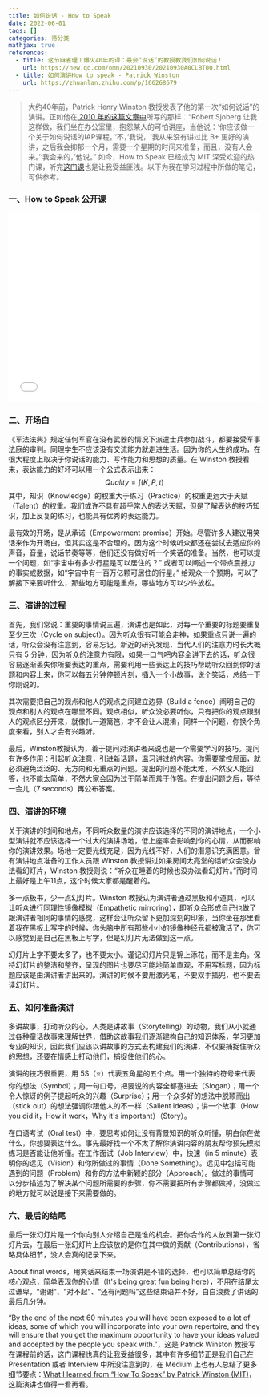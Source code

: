 ```yaml
---
title: 如何说话 - How to Speak
date: 2022-06-01
tags: []
categories: 待分类
mathjax: true
references:
  - title: 这节麻省理工爆火40年的课：最会“说话”的教授教我们如何说话！
    url: https://new.qq.com/omn/20210930/20210930A0CLBT00.html
  - title: 如何演讲How to speak - Patrick Winston
    url: https://zhuanlan.zhihu.com/p/166268679
---
```


> 大约40年前，Patrick Henry Winston 教授发表了他的第一次“如何说话”的演讲。正如他在[ 2010 年的这篇文章中](https://alum.mit.edu/slice/how-speak)所写的那样：“Robert Sjoberg 让我这样做，我们坐在办公室里，抱怨某人的可怕讲座，当他说：‘你应该做一个关于如何说话的IAP课程。’‘不，’我说，‘我从来没有讲过比 B+ 更好的演讲，之后我会抑郁一个月，需要一个星期的时间来准备，而且，没有人会来。’‘我会来的，’他说。” 如今，How to Speak 已经成为 MIT 深受欢迎的热门课，听完[这门课](https://ia802807.us.archive.org/28/items/mithowtospeak/MIT_How_To_Speak_IAP_2018_300k.mp4)也是让我受益匪浅。以下为我在学习过程中所做的笔记，可供参考。

<!--more-->

### 一、How to Speak 公开课

<div style="position: relative; width: 100%; height: 0; padding-bottom: 75%;">
    <iframe src="//player.bilibili.com/player.html?bvid=BV1mf4y157ZU"  scrolling="no" border="0" frameborder="no" framespacing="0" allowfullscreen="true" style="position: absolute; width: 100%; height: 100%; left: 0; top: 0;"></iframe>
</div>

### 二、开场白

《军法法典》规定任何军官在没有武器的情况下派遣士兵参加战斗，都要接受军事法庭的审判。同理学生不应该没有交流能力就走进生活。因为你的人生的成功，在很大程度上取决于你说话的能力、写作能力和思想的质量。在 Winston 教授看来，表达能力的好坏可以用一个公式表示出来：
$$
Quality=\int \left( K,P,t\right)
$$
其中，知识（Knowledge）的权重大于练习（Practice）的权重更远大于天赋（Talent）的权重。我们或许不具有超乎常人的表达天赋，但是了解表达的技巧知识，加上反复的练习，也能具有优秀的表达能力。

最有效的开场，是从承诺（Empowerment promise）开始。尽管许多人建议用笑话来作为开场白，但其实这是不合理的。因为这个时候听众都还在尝试去适应你的声音，音量，说话节奏等等，他们还没有做好听一个笑话的准备。当然，也可以提一个问题，如“宇宙中有多少行星是可以居住的？” 或者可以阐述一个带点震撼力的事实或数据，如“宇宙中有一百万亿颗可居住的行星。” 给观众一个预期，可以了解接下来要听什么，那些地方可能是重点，哪些地方可以少许放松。

### 三、演讲的过程

首先，我们常说：重要的事情说三遍，演讲也是如此，对每一个重要的标题要重复至少三次（Cycle on subject）。因为听众很有可能会走神，如果重点只说一遍的话，听众会没有注意到，容易忘记。新近的研究发现，当代人们的注意力时长大概只有 5 分钟，因为听众的注意力有限，如果一口气吧内容全讲下去的话，听众很容易逐渐丢失你所要表达的重点，需要利用一些表达上的技巧帮助听众回到你的话题和内容上来，你可以每五分钟停顿片刻，插入一个小故事，说个笑话，总结一下你刚说的。

其次需要把自己的观点和他人的观点之间建立边界（Build a fence）阐明自己的观点和别人的观点在哪里不同。观点相似，听众没必要听你，只有把你的观点跟别人的观点区分开来，就像扎一道篱笆，才不会让人混淆，同样一个问题，你换个角度来看，别人才会有兴趣听。

最后，Winston教授认为，善于提问对演讲者来说也是一个需要学习的技巧。提问有许多作用：引起听众注意，引进新话题，温习讲过的内容。你需要掌控局面，就必须避免泛泛的、无方向和无重点的问题。提出的问题不能太难，不然没人能回答，也不能太简单，不然大家会因为过于简单而羞于作答。在提出问题之后，等待一会儿（7 seconds）再公布答案。

### 四、演讲的环境

关于演讲的时间和地点，不同听众数量的演讲应该选择的不同的演讲地点，一个小型演讲就不应该选择一个过大的演讲场地，低上座率会影响到你的心情，从而影响你的演讲效果。场地一定要光线充足，因为光线不好，人们的潜意识充满困意。曾有演讲地点准备的工作人员跟 Winston 教授讲过如果房间太亮堂的话听众会没办法看幻灯片，Winston 教授则说：“听众在睡着的时候也没办法看幻灯片。”而时间上最好是上午11点，这个时候大家都是醒着的。

多一点板书，少一点幻灯片。Winston 教授认为演讲者通过黑板和小道具，可以让听众进行同理性镜像模拟（Empathetic mirroring），即听众会形成自己也做了跟演讲者相同的事情的感觉，这样会让听众留下更加深刻的印象，当你坐在那里看着我在黑板上写字的时候，你头脑中所有那些小小的镜像神经元都被激活了，你可以感觉到是自己在黑板上写字，但是幻灯片无法做到这一点。

幻灯片上字不要太多了，也不要太小。谨记幻灯片只是锦上添花，而不是主角。保持幻灯片的整洁和整齐，呈现的图片也要尽可能地简单直观，不用写标题，因为标题应该是由演讲者讲出来的。演讲的时候不要用激光笔，不要双手插兜，也不要去读幻灯片。

### 五、如何准备演讲

多讲故事，打动听众的心，人类是讲故事（Storytelling）的动物，我们从小就通过各种童话故事来理解世界，借助这故事我们逐渐建构自己的知识体系，学习更加专业的知识，因此我们应该以讲故事的方式去构建我们的演讲，不仅要捕捉住听众的思想，还要在情感上打动他们，捕捉住他们的心。

演讲的技巧很重要，用 5S（⭐️）代表五角星的五个点。用一个独特的符号来代表你的想法（Symbol）；用一句口号，把要说的内容全都塞进去（Slogan）；用一个令人惊讶的例子提起听众的兴趣（Surprise）；用一个众多好的想法中脱颖而出（stick out）的想法强调你跟他人的不一样（Salient ideas）；讲一个故事（How you did it，How it work，Why it's important）（Story）。

在口语考试（Oral test）中，要思考如何让没有背景知识的听众听懂，明白你在做什么，你想要表达什么。事先最好找一个不太了解你演讲内容的朋友帮你预先模拟练习是否能让他听懂。在工作面试（Job Interview）中，快速（in 5 minute）表明你的远见（Vision）和你所做过的事情（Done Something）。远见中包括可能遇到的问题（Problem）和你的方法中新颖的部分（Approach）。做过的事情可以分步描述为了解决某个问题所需要的步骤，你不需要把所有步骤都做掉，没做过的地方就可以说是接下来需要做的。

### 六、最后的结尾

最后一张幻灯片是一个你向别人介绍自己是谁的机会。把你合作的人放到第一张幻灯片去，在最后一张幻灯片上应该放的是你在其中做的贡献（Contributions），省略具体细节，没人会真的记录下来。

About final words，用笑话来结束一场演讲是不错的选择，也可以简单总结你的核心观点，简单表现你的心情（It's being great fun being here），不用在结尾太过谦卑，“谢谢”、“对不起”、“还有问题吗”这些结束语并不好，白白浪费了讲话的最后几分钟。

“By the end of the next 60 minutes you will have been exposed to a lot of ideas, some of which you will incorporate into your own repertoire, and they will ensure that you get the maximum opportunity to have your ideas valued and accepted by the people you speak with.”，这是  Patrick Winston 教授写在课程前的话，这门课程也真的让我受益很多，其中有许多细节正是我们自己在 Presentation 或者 Interview 中所没注意到的，在 Medium 上也有人总结了更多细节要点：[What I learned from “How To Speak” by Patrick Winston (MIT)](https://ratipuysal.medium.com/what-i-learned-from-how-to-speak-by-patrick-winston-mit-7f1061b0cda9)，这篇演讲也值得一看再看。
